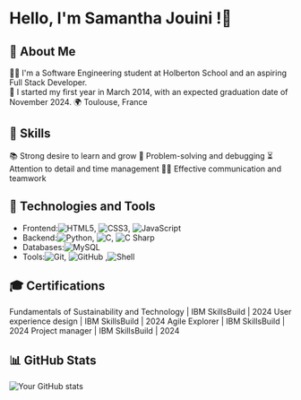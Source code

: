 # Hello, I'm Samantha Jouini !👋

## 🚀 About Me 
👨‍💻 I'm a Software Engineering student at Holberton School and an aspiring Full Stack Developer.  
📅 I started my first year in March 2014, with an expected graduation date of November 2024.
🌍 Toulouse, France

## 🧠 Skills
📚 Strong desire to learn and grow
🧩 Problem-solving and debugging
⏳ Attention to detail and time management
🤜🤛 Effective communication and teamwork

## 🔧 Technologies and Tools
- Frontend:![HTML5](https://img.shields.io/badge/-HTML5-E34F26?style=flat-square&logo=html5&logoColor=white), ![CSS3](https://img.shields.io/badge/-CSS3-1572B6?style=flat-square&logo=css3), ![JavaScript](https://img.shields.io/badge/-JavaScript-F7DF1E?style=flat-square&logo=javascript&logoColor=black)
- Backend:![Python](https://img.shields.io/badge/-Python-3776AB?style=flat-square&logo=python&logoColor=white), ![C](https://img.shields.io/badge/-C-00599C?style=flat-square&logo=c&logoColor=white), ![C Sharp](https://img.shields.io/badge/-C%23-239120?style=flat-square&logo=c-sharp&logoColor=white)
- Databases:![MySQL](https://img.shields.io/badge/-MySQL-4479A1?style=flat-square&logo=mysql&logoColor=white)
- Tools:![Git](https://img.shields.io/badge/-Git-F05032?style=flat-square&logo=git&logoColor=white), ![GitHub](https://img.shields.io/badge/-GitHub-181717?style=flat-square&logo=github) ,![Shell](https://img.shields.io/badge/-Shell-4EAA25?style=flat-square&logo=gnu-bash&logoColor=white)

 ## 🎓 Certifications
Fundamentals of Sustainability and Technology | IBM SkillsBuild | 2024
User experience design | IBM SkillsBuild | 2024
Agile Explorer | IBM SkillsBuild | 2024
Project manager  | IBM SkillsBuild | 2024

## 📊 GitHub Stats
![Your GitHub stats](https://github-readme-stats.vercel.app/api?username=SamJouini&show_icons=true&bg_color=2b2b2b&title_color=8bc34a&text_color=fdd835&icon_color=4caf50&border_color=795548)
